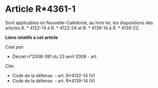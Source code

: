 # Article R*4361-1

Sont applicables en Nouvelle-Calédonie, au livre Ier, les dispositions des articles R. * 4122-14 à R. * 4122-24 et R. *
4139-14 à R. * 4139-22.

**Liens relatifs à cet article**

_Créé par_:

  - Décret n°2008-391 du 23 avril 2008 - art.

_Cite_:

  - Code de la défense. - art. R*4122-14 (V)
  - Code de la défense. - art. R*4139-14 (V)
